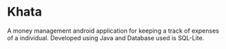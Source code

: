 # Khata
A money management android application for keeping a track of expenses of a individual. Developed using Java and Database used is SQL-Lite.
